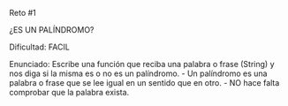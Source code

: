 Reto #1

¿ES UN PALÍNDROMO?

Dificultad: FACIL

Enunciado: Escribe una función que reciba una palabra o frase (String) y nos diga si la misma es o no es un palíndromo.
    - Un palíndromo es una palabra o frase que se lee igual en un sentido que en otro.
    - NO hace falta comprobar que la palabra exista.
